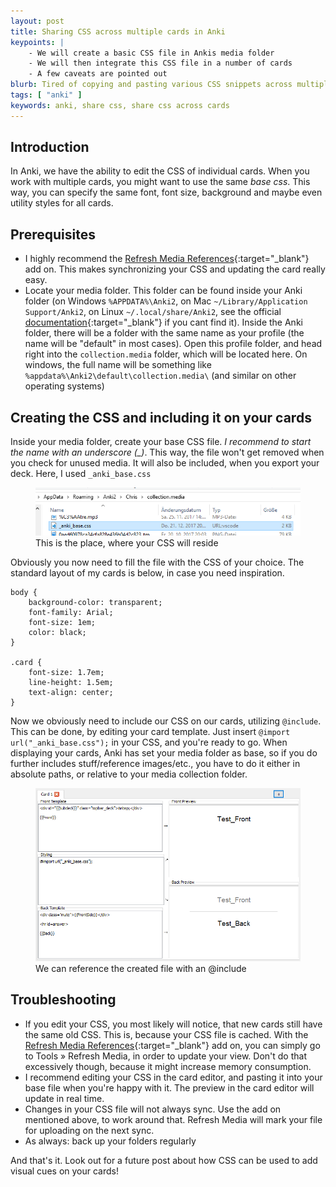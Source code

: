 ```yaml
---
layout: post
title: Sharing CSS across multiple cards in Anki
keypoints: | 
    - We will create a basic CSS file in Ankis media folder
    - We will then integrate this CSS file in a number of cards
    - A few caveats are pointed out
blurb: Tired of copying and pasting various CSS snippets across multiple cards? By using the CSS `@include`, you can share the same CSS file across multiple cards.
tags: [ "anki" ]
keywords: anki, share css, share css across cards
---
```


## Introduction

In Anki, we have the ability to edit the CSS of individual cards. When you work with multiple cards, you might want to use the same *base css*. This way, you can specify the same font, font size, background and maybe even utility styles for all cards.

## Prerequisites

- I highly recommend the [Refresh Media References](https://ankiweb.net/shared/info/162278717){:target="_blank"} add on. This makes synchronizing your CSS and updating the card really easy.
- Locate your media folder. This folder can be found inside your Anki folder (on Windows `%APPDATA%\Anki2`, on Mac `~/Library/Application Support/Anki2`, on Linux `~/.local/share/Anki2`, see the official [documentation](https://apps.ankiweb.net/docs/manual.html#files){:target="_blank"} if you cant find it). Inside the Anki folder, there will be a folder with the same name as your profile (the name will be "default" in most cases). Open this profile folder, and head right into the `collection.media` folder, which will be located here. On windows, the full name will be something like `%appdata%\Anki2\default\collection.media\` (and similar on other operating systems)

## Creating the CSS and including it on your cards

Inside your media folder, create your base CSS file. *I recommend to start the name with an underscore (_)*. This way, the file won't get removed when you check for unused media. It will also be included, when you export your deck. Here, I used `_anki_base.css`

<div class="text-center">
<figure>
<img src="/images/anki_images/css_shared/file.png" itemprop="image" />
<figcaption>This is the place, where your CSS will reside</figcaption>
</figure>
</div>

Obviously you now need to fill the file with the CSS of your choice. The standard layout of my cards is below, in case you need inspiration.

```
body {
    background-color: transparent;
    font-family: Arial;
    font-size: 1em;
    color: black;
}

.card {
    font-size: 1.7em;
    line-height: 1.5em;
    text-align: center;
}
```
    
Now we obviously need to include our CSS on our cards, utilizing `@include`. This can be done, by editing your card template. Just insert `@import url("_anki_base.css");` in your CSS, and you're ready to go. When displaying your cards, Anki has set your media folder as base, so if you do further includes stuff/reference images/etc., you have to do it either in absolute paths, or relative to your media collection folder.

<div class="text-center">
<figure>
<img src="/images/anki_images/css_shared/css.png" itemprop="image" />
<figcaption>We can reference the created file with an @include</figcaption>
</figure>
</div>

## Troubleshooting

- If you edit your CSS, you most likely will notice, that new cards still have the same old CSS. This is, because your CSS file is cached. With the [Refresh Media References](https://ankiweb.net/shared/info/162278717){:target="_blank"} add on, you can simply go to Tools &raquo; Refresh Media, in order to update your view. Don't do that excessively though, because it might increase memory consumption.
- I recommend editing your CSS in the card editor, and pasting it into your base file when you're happy with it. The preview in the card editor will update in real time.
- Changes in your CSS file will not always sync. Use the add on mentioned above, to work around that. Refresh Media will mark your file for uploading on the next sync.
- As always: back up your folders regularly

And that's it. Look out for a future post about how CSS can be used to add visual cues on your cards!